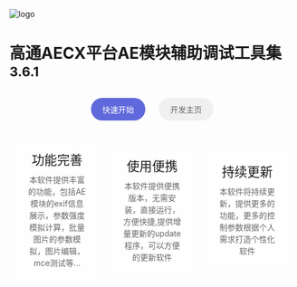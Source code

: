 ![logo](assets/new_start_256.ico)

# 高通AECX平台AE模块辅助调试工具集 <small>3.6.1</small>


<div class="buttons">
  <a href="#/guide/quickstart" class="primary-button">快速开始</a>
  <a href="https://github.com/965962591/aebox_releases/" class="secondary-button">开发主页</a>
</div>


<div class="features">
  <div class="feature">
    <h2>功能完善</h2>
    <p>本软件提供丰富的功能，包括AE模块的exif信息展示，参数强度模拟计算，批量图片的参数模拟，图片编辑，mce测试等...</p>
  </div>
  <div class="feature">
    <h2>使用便携</h2>
    <p>本软件提供便携版本，无需安装，直接运行，方便快捷,提供增量更新的update程序，可以方便的更新软件</p>
  </div>
  <div class="feature">
    <h2>持续更新</h2>
    <p>本软件将持续更新，提供更多的功能，更多的控制参数根据个人需求打造个性化软件</p>
  </div>
</div>



<style>
.features {
  display: flex;
  align-items: center;
  justify-content: space-between;
  margin: 2rem 0;
}

.feature {
  flex: 1;
  max-width: 30%;
  text-align: center;
  padding: 20px;
  background-color: rgba(255, 255, 255, 0.8);
  border-radius: 8px;
  margin: 0 10px;
}

.feature h2 {
  margin: 0;
  padding-bottom: 10px;
  font-size: 1.4rem;
  font-weight: 500;
}

.feature p {
  margin: 0;
  line-height: 1.5;
  color: #666;
}

.buttons {
  text-align: center;
  margin: 2rem 0;
}

.primary-button {
  display: inline-block;
  padding: 10px 20px;
  margin: 0 10px;
  background-color: #6069DB;
  color: white;
  border-radius: 20px;
  text-decoration: none;
  font-weight: 500;
}

.secondary-button {
  display: inline-block;
  padding: 10px 20px;
  margin: 0 10px;
  background-color: #f0f0f0;
  color: #666;
  border-radius: 20px;
  text-decoration: none;
  font-weight: 500;
}

.github-section {
  text-align: center;
  margin: 1rem 0;
}

.github-section a {
  color: #666;
  text-decoration: none;
  font-size: 0.9rem;
}
</style>
